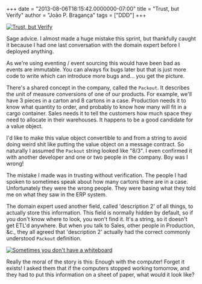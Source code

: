 +++
date = "2013-08-06T18:15:42.0000000-07:00"
title = "Trust, but Verify"
author = "João P. Bragança"
tags = ["DDD"]
+++

[![](http://i.imgur.com/5YNHmXd.jpg "Trust, but Verify")](http://en.wikipedia.org/wiki/Trust,_but_verify)

Sage advice. I almost made a huge mistake this sprint, but thankfully caught it because I had one last conversation with the domain expert before I deployed anything.

As we're using eventing / event sourcing this would have been bad as events are immutable. You can always fix bugs later but that is just more code to write which can introduce more bugs and... you get the picture.

There's a shared concept in the company, called the `Packout`. It describes the unit of measure conversions of one of our products. For example, we'll have 3 pieces in a carton and 8 cartons in a case. Production needs it to know what quantity to order, and probably to know how many will fit in a cargo container. Sales needs it to tell the customers how much space they need to allocate in their warehouses. It happens to be a good candidate for a value object.

I'd like to make this value object convertible to and from a string to avoid doing weird shit like putting the value object on a message contract. So naturally I assumed the `Packout` string looked like "8/3". I even confirmed it with another developer and one or two people in the company. Boy was I wrong!

The mistake I made was in trusting without verification. The people I had spoken to sometimes speak about how many cartons there are in a case. Unfortunately they were the wrong people. They were basing what they told me on what they saw in the ERP system.

The domain expert used another field, called 'description 2' of all things, to actually store this information. This field is normally hidden by default, so if you don't know where to look, you won't find it. It's a string, so it doesn't get ETL'd anywhere. But when you talk to Sales, other people in Production, &c., they all agreed that 'description 2' actually had the correct commonly understood `Packout` definition.

[![](http://i.imgur.com/PXowj3as.jpg "Sometimes you don't have a whiteboard")](http://i.imgur.com/PXowj3a.jpg)

Really the moral of the story is this: Enough with the computer! Forget it exists! I asked them that if the computers stopped working tomorrow, and they had to put this information on a sheet of paper, what would it look like?